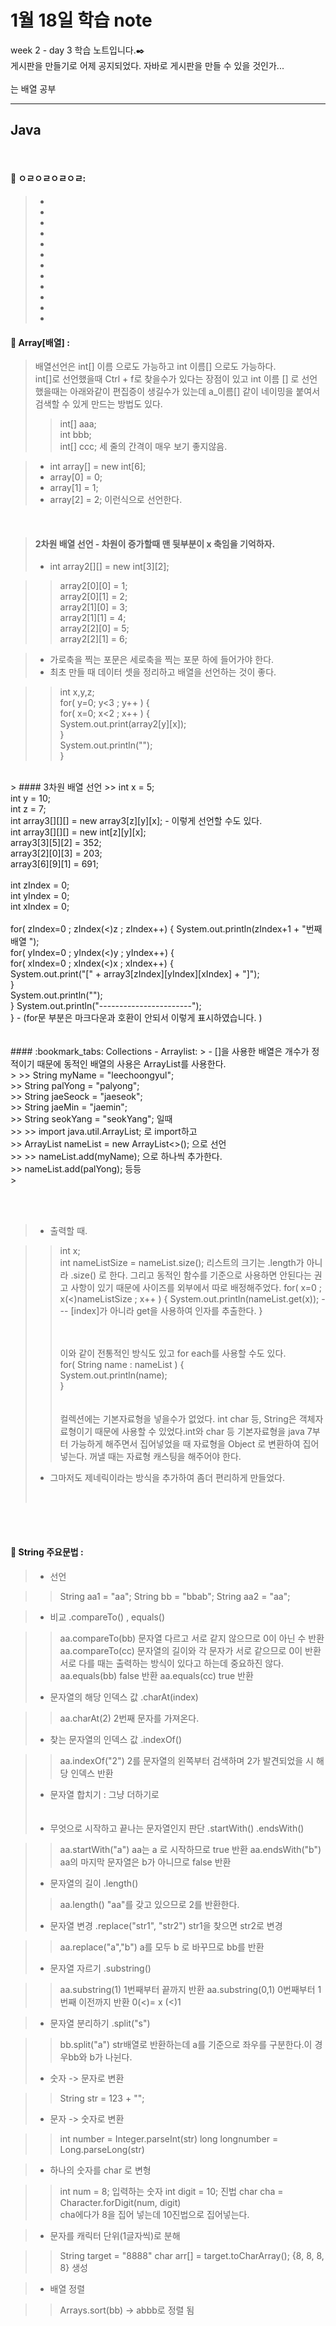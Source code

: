 1월 18일 학습 note
===================


week 2 - day 3 학습 노트입니다.:black_nib:  <br/> 게시판을 만들기로 어제 공지되었다. 자바로 게시판을 만들 수 있을 것인가...<br/><br/>
는 배열 공부<br/>

----------


Java
-------------
<br/>

#### :bookmark_tabs: ㅇㄹㅇㄹㅇㄹㅇㄹ:
> - 
> - 
> - 
> - 
> - 
> - 
> - 
> - 
> - 
> - 
> - 
> - 

























#### :bookmark_tabs: Array[배열] : 

> 배열선언은 int[] 이름 으로도 가능하고 int 이름[] 으로도 가능하다.<br/>
> int[]로 선언했을때 Ctrl + f로 찾을수가 있다는 장점이 있고 int 이름 [] 로 선언했을때는 아래와같이 편집증이 생길수가 있는데 a_이름[] 같이 네이밍을 붙여서 검색할 수 있게 만드는 방법도 있다. 
>> int[] aaa; <br/>
>> int bbb; <br/>
>> int[] ccc;  세 줄의 간격이 매우 보기 좋지않음.<br/>

> - int array[] = new int[6];
> - array[0] = 0;
> - array[1] = 1;
> - array[2] = 2;  이런식으로 선언한다. 

<br/>

> #### 2차원 배열 선언 - 차원이 증가할때 맨 뒷부분이 x 축임을 기억하자.
> - int array2[][] = new int[3][2];  

>> array2[0][0] = 1;      
>> array2[0][1] = 2;     
>> array2[1][0] = 3;     
>> array2[1][1] = 4;     
>> array2[2][0] = 5;     
>> array2[2][1] = 6;        

> - 가로축을 찍는 포문은 세로축을 찍는 포문 하에 들어가야 한다.
> - 최초 만들 때 데이터 셋을 정리하고 배열을 선언하는 것이 좋다. <br/>

>>	int x,y,z;   <br/> 
>>	for( y=0; y<3 ; y++ ) {<br/>
>>		for( x=0; x<2 ; x++ ) {<br/>
>>			System.out.print(array2[y][x]);  <br/>
>>		}     <br/>
>>		System.out.println("");   <br/>
>>	}<br/>

<br/>
> #### 3차원 배열 선언 
>> int x = 5;<br/>
 int y = 10;<br/>
 int z = 7;<br/>
 int array3[][][] = new array3[z][y][x];   - 이렇게 선언할 수도 있다.<br/>
 int array3[][][] = new int[z][y][x];<br/>		
 array3[3][5][2] = 352;<br/>
 array3[2][0][3] = 203;<br/>
 array3[6][9][1] = 691;<br/><br/>
 int zIndex = 0;<br/>
 int yIndex = 0;<br/>
 int xIndex = 0;<br/><br/>
 for( zIndex=0 ; zIndex(<)z ; zIndex++) {  
 	System.out.println(zIndex+1 + "번째 배열 ");<br/>
 	for( yIndex=0 ; yIndex(<)y ; yIndex++) {<br/> 		
 		for( xIndex=0 ; xIndex(<)x ; xIndex++) {<br/>
				System.out.print("[" + array3[zIndex][yIndex][xIndex] + "]");<br/>
				}<br/>
				System.out.println("");<br/>
			}
			System.out.println("-----------------------");<br/>
		}
 - (for문 부분은 마크다운과 호환이 안되서 이렇게 표시하였습니다. )

<br/>
<br/>
<br/>
#### :bookmark_tabs: Collections - Arraylist:
> - []을 사용한 배열은 개수가 정적이기 때문에 동적인 배열의 사용은 ArrayList를 사용한다.<br/>
>
>> String myName = "leechoongyul";<br/>
>> String palYong = "palyong";<br/>
>> String jaeSeock = "jaeseok";<br/>
>> String jaeMin = "jaemin";<br/>
>> String seokYang = "seokYang"; 일때 <br/>
>>
>> import java.util.ArrayList; 로 import하고 <br/>
>> ArrayList<String> nameList = new ArrayList<>(); 으로 선언 <br/>
>>
>> nameList.add(myName);  으로 하나씩 추가한다.<br/>
>> nameList.add(palYong); 등등 <br/>
>

<br/><br/>
> - 출력할 때. 

>> int x;<br/>
>> int nameListSize = nameList.size();  리스트의 크기는 .length가 아니라 .size() 로 한다. 그리고 동적인 함수를 기준으로 사용하면 안된다는 권고 사항이 있기 때문에 사이즈를 외부에서 따로 배정해주었다.
>> for( x=0 ; x(<)nameListSize ; x++ ) {
>> 	System.out.println(nameList.get(x));   ---   [index]가 아니라 get을 사용하여 인자를 추출한다.
>> }<br/><br/><br/>
>> 	
>>	이와 같이 전통적인 방식도 있고 for each를 사용할 수도 있다.  <br/>
>>	for( String name : nameList ) {<br/>
>>		System.out.println(name);<br/>
>>	}<br/>
><br/><br/>
> 컬렉션에는 기본자료형을 넣을수가 없었다. int char 등, String은 객체자료형이기 때문에 사용할 수 있었다.int와 char 등 기본자료형을 java 7부터 가능하게 해주면서 집어넣었을 때 자료형을 Object 로 변환하여 집어넣는다. 꺼낼 때는 자료형 캐스팅을 해주어야 한다. <br/>
> - 그마저도 제네릭이라는 방식을 추가하여 좀더 편리하게 만들었다.
><br/>

<br/><br/>

#### :bookmark_tabs: String 주요문법 :
> - 선언 <br/>

>> String aa1 = "aa";
>> String bb = "bbab";
>> String aa2 = "aa";

> - 비교 .compareTo() , equals() 

>> aa.compareTo(bb) 문자열 다르고 서로 같지 않으므로 0이 아닌 수 반환 
>> aa.compareTo(cc) 문자열의 길이와 각 문자가 서로 같으므로 0이 반환 
>>  서로 다를 때는 출력하는 방식이 있다고 하는데 중요하진 않다.
>> aa.equals(bb)  false 반환
>> aa.equals(cc)  true 반환
>
> - 문자열의 해당 인덱스 값 .charAt(index) 

>> aa.charAt(2)  2번째 문자를 가져온다.
>
> - 찾는 문자열의 인덱스 값 .indexOf()

>> aa.indexOf("2")   2를 문자열의 왼쪽부터 검색하며 2가 발견되었을 시 해당 인덱스 반환
>
> - 문자열 합치기 : 그냥 더하기로 <br/><br/><br/>
> - 무엇으로 시작하고 끝나는 문자열인지 판단 .startWith()  .endsWith()

>> aa.startWith("a")   aa는 a 로 시작하므로 true 반환 
>> aa.endsWith("b")    aa의 마지막 문자열은 b가 아니므로 false 반환 
>
> - 문자열의 길이 .length()
>> aa.length()     "aa"를 갖고 있으므로 2를 반환한다.
>
> - 문자열 변경 .replace("str1", "str2") str1을 찾으면 str2로 변경 

>> aa.replace("a","b")   a를 모두 b 로 바꾸므로 bb를 반환
> 
> - 문자열 자르기 .substring()

>> aa.substring(1)    1번째부터 끝까지 반환
>> aa.substring(0,1)  0번째부터 1번째 이전까지 반환 0(<)= x (<)1

 >- 문자열 분리하기 .split("s")

>>  bb.split("a")     str배열로 반환하는데 a를 기준으로 좌우를 구분한다.이 경우bb와 b가 나뉜다. 
> - 숫자 -> 문자로 변환  

>>  String str = 123 + "";
>
> - 문자 -> 숫자로 변환 

>> int number = Integer.parseInt(str)
>> long longnumber = Long.parseLong(str)

> -  하나의 숫자를 char 로 변형

>> 	int num = 8;    입력하는 숫자
>>	int digit = 10;  진법 
>>  char cha = Character.forDigit(num, digit)  
>>	cha에다가 8을 집어 넣는데 10진법으로 집어넣는다.

> - 문자를 캐릭터 단위(1글자씩)로 분해

>> String target = "8888"
>> char arr[] = target.toCharArray();   {8, 8, 8, 8} 생성

> -  배열 정렬

>> Arrays.sort(bb)  -> abbb로 정렬 됨 